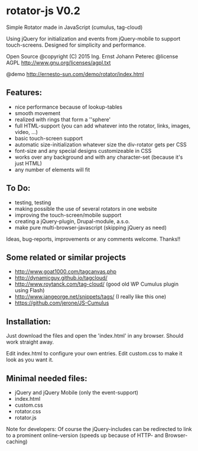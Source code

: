 
# rotator-js V0.2
Simple Rotator made in JavaScript (cumulus, tag-cloud)

Using jQuery for initialization and events from jQuery-mobile to support touch-screens.
Designed for simplicity and performance.

Open Source
@copyright (C) 2015 Ing. Ernst Johann Peterec
@license AGPL <http://www.gnu.org/licenses/agpl.txt>

@demo http://ernesto-sun.com/demo/rotator/index.html

## Features:

* nice performance because of lookup-tables
* smooth movement
* realized with rings that form a ''sphere'
* full HTML-support (you can add whatever into the rotator, links, images, video, ...)
* basic touch-screen support
* automatic size-initialization whatever size the div-rotator gets per CSS
* font-size and any special designs customizeable in CSS
* works over any background and with any character-set (because it's just HTML)
* any number of elements will fit


## To Do:

* testing, testing
* making possible the use of several rotators in one website 
* improving the touch-screen/mobile support
* creating a jQuery-plugin, Drupal-module, a.s.o.
* make pure multi-browser-javascript (skipping jQuery as need)

Ideas, bug-reports, improvements or any comments welcome. Thanks!!

## Some related or similar projects

* http://www.goat1000.com/tagcanvas.php
* http://dynamicguy.github.io/tagcloud/
* http://www.roytanck.com/tag-cloud/ (good old WP Cumulus plugin using Flash)
* http://www.iangeorge.net/snippets/tags/ (I really like this one)
* https://github.com/jerone/JS-Cumulus
 
## Installation:

Just download the files and open the 'index.html' in any browser. Should work straight away.

Edit index.html to configure your own entries. Edit custom.css to make it look as you want it. 

## Minimal needed files:

* jQuery and jQuery Mobile (only the event-support) 
* index.html
* custom.css
* rotator.css
* rotator.js 

Note for developers: Of course the jQuery-includes can be redirected to link to a prominent online-version (speeds up because of HTTP- and Browser-caching)












